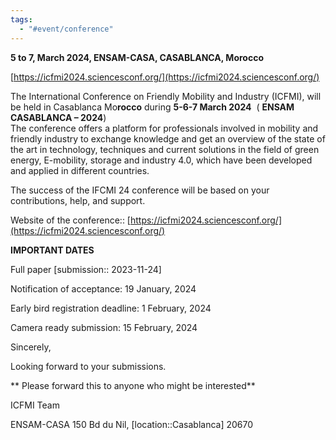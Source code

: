```yaml
---
tags:
  - "#event/conference"
---
```

**5 to 7, March 2024, ENSAM-CASA, CASABLANCA, Morocco**  

[https://icfmi2024.sciencesconf.org/](https://icfmi2024.sciencesconf.org/)

The International Conference on Friendly Mobility and Industry (ICFMI), will be held in Casablanca Mo**rocco** during **5-6-7 March 2024**  ( **ENSAM CASABLANCA – 2024**)  
The conference offers a platform for professionals involved in mobility and friendly industry to exchange knowledge and get an overview of the state of the art in technology, techniques and current solutions in the field of green energy, E-mobility, storage and industry 4.0, which have been developed and applied in different countries.

The success of the IFCMI 24 conference will be based on your contributions, help, and support. 

Website of the conference:: [https://icfmi2024.sciencesconf.org/](https://icfmi2024.sciencesconf.org/)

**IMPORTANT DATES**

Full paper [submission:: 2023-11-24]

Notification of acceptance: 19 January, 2024

Early bird registration deadline: 1 February, 2024

Camera ready submission: 15 February, 2024

Sincerely, 

Looking forward to your submissions. 

** Please forward this to anyone who might be interested**  

ICFMI Team

ENSAM-CASA 150 Bd du Nil, [location::Casablanca] 20670